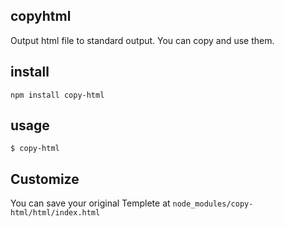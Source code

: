 ## copyhtml
Output html file to standard output.
You can copy and use them.
## install
```
npm install copy-html
```

## usage
```
$ copy-html
```
## Customize
You can save your original Templete at `node_modules/copy-html/html/index.html`
